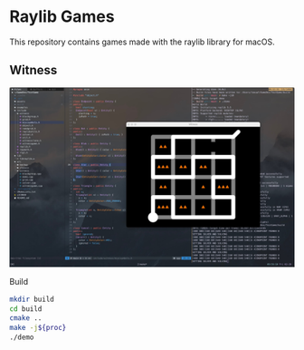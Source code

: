 # Raylib Games

This repository contains games made with the raylib library for macOS.

## Witness

![Witness](./examples/20250228095626.jpg)

Build

```sh
mkdir build
cd build
cmake ..
make -j${proc}
./demo
```
